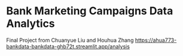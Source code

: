# Bank Marketing Campaigns Data Analytics
 Final  Project  from   Chuanyue Liu   and   Houhua Zhang
 https://ahua773-bankdata-bankdata-ghb72t.streamlit.app/analysis